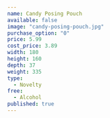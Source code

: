 ```yaml
---
name: Candy Posing Pouch
available: false
image: "candy-posing-pouch.jpg"
purchase_option: "0"
price: 5.99
cost_price: 3.89
width: 180
height: 160
depth: 37
weight: 335
type: 
  - Novelty
free: 
  - Alcohol
published: true
---
```


